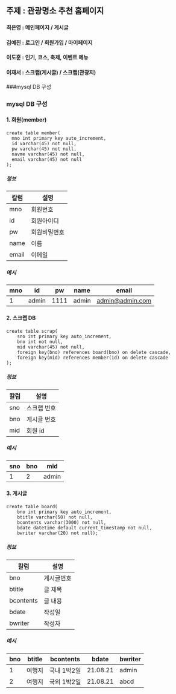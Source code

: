 ## 주제 : 관광명소 추천 홈페이지
#### 최은영 : 메인페이지 / 게시글
#### 김예진 : 로그인 / 회원가입 / 마이페이지
#### 이도훈 : 인기, 코스, 축제, 이벤트 메뉴
#### 이재서 : 스크랩(게시글) / 스크랩(관광지)

###mysql DB 구성
### mysql DB 구성
#### 1. 회원(member)
```
create table member(
  mno int primary key auto_increment,
  id varchar(45) not null,
  pw varchar(45) not null,
  navme varchar(45) not null,
  email varchar(45) not null
);
```
##### 정보
|칼럼|설명|
|----|----|
|mno|회원번호|
|id|회원아이디|
|pw|회원비밀번호|
|name|이름|
|email|이메일|

##### 예시
|mno|id|pw|name|email|
|----|----|----|----|----|
|1|admin|1111|admin|admin@admin.com|



#### 2. 스크랩 DB
```
create table scrap(
    sno int primary key auto_increment,
    bno int not null,
    mid varchar(45) not null,
    foreign key(bno) references board(bno) on delete cascade,
    foreign key(mid) references member(id) on delete cascade
);
```
##### 정보
|칼럼|설명|
|----|----|
|sno|스크랩 번호|
|bno|게시글 번호|
|mid|회원 id|

##### 예시
|sno|bno|mid|
|----|----|----|
|1|2|admin|


#### 3. 게시글
```
create table board(
	bno int primary key auto_increment,
	btitle varchar(50) not null,
	bcontents varchar(3000) not null,
	bdate datetime default current_timestamp not null,
	bwriter varchar(20) not null);
```
##### 정보
|칼럼|설명|
|----|----|
|bno|게시글번호|
|btitle|글 제목|
|bcontents|글 내용|
|bdate|작성일|
|bwriter|작성자|

##### 예시
|bno|btitle|bcontents|bdate|bwriter|
|----|----|----|----|----|
|1|여행지|국내 1박2일|21.08.21|admin|
|2|여행지|국외 1박2일|21.08.21|abcd|

